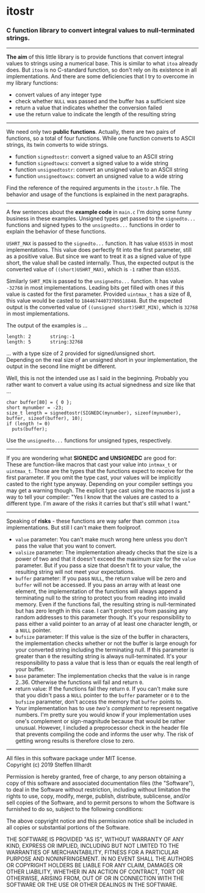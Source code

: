 # itostr
### C function library to convert integral values to null-terminated strings.

---

**The aim** of this little library is to provide functions that convert integral values to strings using a numerical base. This is similar to what `itoa` already does. But `itoa` is no C-standard function, so don't rely on its existence in all implementations. And there are some deficiencies that I try to overcome in my library functions:
- convert values of any integer type  
- check whether `NULL` was passed and the buffer has a sufficient size  
- return a value that indicates whether the conversion failed  
- use the return value to indicate the length of the resulting string  

---

We need only two **public functions**. Actually, there are two pairs of functions, so a total of four functions. While one function converts to ASCII strings, its twin converts to wide strings.  
- function `signedtostr`: convert a signed value to an ASCII string  
- function `signedtowcs`: convert a signed value to a wide string  
- function `unsignedtostr`: convert an unsigned value to an ASCII string  
- function `unsignedtowcs`: convert an unsigned value to a wide string  

Find the reference of the required arguments in the `itostr.h` file.
The behavior and usage of the functions is explained in the next paragraphs.

---

A few sentences about the **example code** in `main.c`
I'm doing some funny business in these examples. Unsigned types get passed to the `signedto...` functions and signed types to the `unsignedto...` functions in order to explain the behavior of these functions.  

`USHRT_MAX` is passed to the `signedto...` function. It has value `65535` in most implementations.
This value does perfectly fit into the first parameter, still as a positive value. But since we want to treat it as a signed value of type short, the value shall be casted internally. Thus, the expected output is the converted value of `((short)USHRT_MAX)`, which is `-1` rather than `65535`.  

Similarly `SHRT_MIN` is passed to the `unsignedto...` function. It has value `-32768` in most implementations.
Leading bits get filled with ones if this value is casted for the first parameter. Provided `uintmax_t` has a size of 8, this value would be casted to `18446744073709518848`. But the expected output is the converted value of `((unsigned short)SHRT_MIN)`, which is `32768` in most implementations.  

The output of the examples is ...
```
length: 2       string:-1
length: 5       string:32768
```
... with a type size of 2 provided for signed/unsigned short.  
Depending on the real size of an unsigned short in your implementation, the output in the second line might be different.  

Well, this is not the intended use as I said in the beginning. Probably you rather want to convert a value using its actual signedness and size like that ...
```
char buffer[80] = { 0 };
short mynumber = -23;
size_t length = signedtostr(SIGNEDC(mynumber), sizeof(mynumber), buffer, sizeof(buffer), 10);
if (length != 0)
  puts(buffer);
```
Use the `unsignedto...` functions for unsigned types, respectively.  

---

If you are wondering what **SIGNEDC and UNSIGNEDC** are good for:  
These are function-like macros that cast your value into `intmax_t` or `uintmax_t`. Those are the types that the functions expect to receive for the first parameter. If you omit the type cast, your values will be implicitly casted to the right type anyway. Depending on your compiler settings you may get a warning though. The explicit type cast using the macros is just a way to tell your compiler: "Yes I know that the values are casted to a different type. I'm aware of the risks it carries but that's still what I want."  

---

Speaking of **risks** - these functions are way safer than common `itoa` implementations. But still I can't make them foolproof.  
- `value` parameter: You can't make much wrong here unless you don't pass the value that you want to convert.  
- `valsize` parameter: The implementation already checks that the size is a power of two and that it doesn't exceed the maximum size for the `value` parameter. But if you pass a size that doesn't fit to your value, the resulting string will not meet your expectations.  
- `buffer` parameter: If you pass `NULL`, the return value will be zero and `buffer` will not be accessed. If you pass an array with at least one element, the implementation of the functions will always append a terminating null to the string to protect you from reading into invalid memory. Even if the functions fail, the resulting string is null-terminated but has zero length in this case. I can't protect you from passing any random addresses to this parameter though. It's your responsibility to pass either a valid pointer to an array of at least one character length, or a `NULL` pointer.  
- `bufsize` parameter: If this value is the size of the buffer in characters, the implementation checks whether or not the buffer is large enough for your converted string including the terminating null. If this parameter is greater than `0` the resulting string is always null-terminated. It's your responsibility to pass a value that is less than or equals the real length of your buffer.  
- `base` parameter: The implementation checks that the value is in range 2..36. Otherwise the functions will fail and return `0`.  
- return value: If the functions fail they return `0`. If you can't make sure that you didn't pass a `NULL` pointer to the `buffer` parameter or `0` to the `bufsize` parameter, don't access the memory that `buffer` points to.  
- Your implementation has to use *two's complement* to represent negative numbers. I'm pretty sure you would know if your implementation uses one's complement or sign-magnitude because that would be rather unusual. However, I included a preprocessor check in the header file that prevents compiling the code and informs the user why. The risk of getting wrong results is therefore close to zero.  

---

All files in this software package under MIT license.  
Copyright (c) 2019 Steffen Illhardt

Permission is hereby granted, free of charge, to any person obtaining a copy of this software and associated documentation files (the "Software"), to deal in the Software without restriction, including without limitation the rights to use, copy, modify, merge, publish, distribute, sublicense, and/or sell copies of the Software, and to permit persons to whom the Software is furnished to do so, subject to the following conditions:

The above copyright notice and this permission notice shall be included in all copies or substantial portions of the Software.

THE SOFTWARE IS PROVIDED "AS IS", WITHOUT WARRANTY OF ANY KIND, EXPRESS OR IMPLIED, INCLUDING BUT NOT LIMITED TO THE WARRANTIES OF MERCHANTABILITY, FITNESS FOR A PARTICULAR PURPOSE AND NONINFRINGEMENT. IN NO EVENT SHALL THE AUTHORS OR COPYRIGHT HOLDERS BE LIABLE FOR ANY CLAIM, DAMAGES OR OTHER LIABILITY, WHETHER IN AN ACTION OF CONTRACT, TORT OR OTHERWISE, ARISING FROM, OUT OF OR IN CONNECTION WITH THE SOFTWARE OR THE USE OR OTHER DEALINGS IN THE SOFTWARE.

